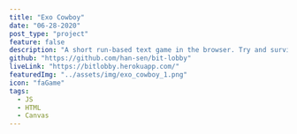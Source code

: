 ```yaml
---
title: "Exo Cowboy"
date: "06-28-2020"
post_type: "project"
feature: false
description: "A short run-based text game in the browser. Try and survive the alien fleet."
github: "https://github.com/han-sen/bit-lobby"
liveLink: "https://bitlobby.herokuapp.com/"
featuredImg: "../assets/img/exo_cowboy_1.png"
icon: "faGame"
tags:
  - JS
  - HTML
  - Canvas
---
```

